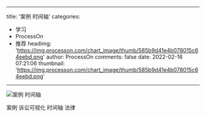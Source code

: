 
---
title: '案例 时间轴'
categories: 
 - 学习
 - ProcessOn
 - 推荐
headimg: 'https://img.processon.com/chart_image/thumb/585b9d41e4b078015c64eebd.png'
author: ProcessOn
comments: false
date: 2022-02-16 07:21:06
thumbnail: 'https://img.processon.com/chart_image/thumb/585b9d41e4b078015c64eebd.png'
---

<div>   
<img class="thumb" alt="案例 时间轴" src="https://img.processon.com/chart_image/thumb/585b9d41e4b078015c64eebd.png" referrerpolicy="no-referrer">
<p>案例 诉讼可视化 时间轴 法律</p>  
</div>
            
